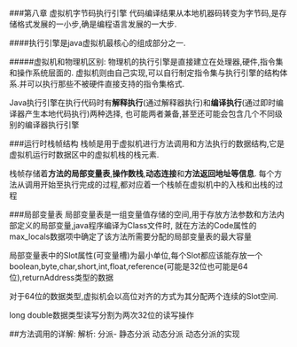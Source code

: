 ###第八章 虚拟机字节码执行引擎
代码编译结果从本地机器码转变为字节码,是存储格式发展的一小步,确是编程语言发展的一大步.

####执行引擎是java虚拟机最核心的组成部分之一.

#####虚拟机和物理机区别:
物理机的执行引擎是直接建立在处理器,硬件,指令集和操作系统层面的.
虚拟机则由自己实现,可以自行制定指令集与执行引擎的结构体系.并可以执行那些不被硬件直接支持的指令集格式.

Java执行引擎在执行代码时有**解释执行**(通过解释器执行)和**编译执行**(通过即时编译器产生本地代码执行)两种选择,
也可能两者兼备,甚至还可能会包含几个不同级别的编译器执行引擎

###运行时栈帧结构
栈帧是用于虚拟机进行方法调用和方法执行的数据结构,它是虚拟机运行时数据区中的虚拟机栈的栈元素.

栈帧存储着**方法的局部变量表**,**操作数栈**,**动态连接**和**方法返回地址等信息**.
每个方法从调用开始至执行完成的过程,都对应着一个栈帧在虚拟机中的入栈和出栈的过程

###局部变量表
局部变量表是一组变量值存储的空间,用于存放方法参数和方法内部定义的局部变量,java程序编译为Class文件时,
就在方法的Code属性的max_locals数据项中确定了该方法所需要分配的局部变量表的最大容量

局部变量表中的Slot属性(可变量槽)为最小单位,每个Slot都应该能存放一个
boolean,byte,char,short,int,float,reference(可能是32位也可能是64位),returnAddress类型的数据

对于64位的数据类型,虚拟机会以高位对齐的方式为其分配两个连续的Slot空间.

long double数据类型读写分割为两次32位的读写操作

##方法调用的详解:
解析:
分派-
 静态分派
 动态分派
 动态分派的实现
